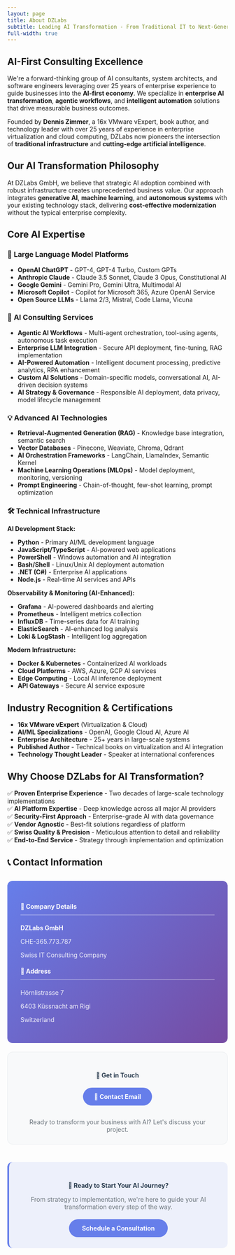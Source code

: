 ```yaml
---
layout: page
title: About DZLabs
subtitle: Leading AI Transformation - From Traditional IT to Next-Generation Intelligent Solutions
full-width: true
---
```


## AI-First Consulting Excellence

We're a forward-thinking group of AI consultants, system architects, and software engineers leveraging over 25 years of enterprise experience to guide businesses into the **AI-first economy**. We specialize in **enterprise AI transformation**, **agentic workflows**, and **intelligent automation** solutions that drive measurable business outcomes.

Founded by **Dennis Zimmer**, a 16x VMware vExpert, book author, and technology leader with over 25 years of experience in enterprise virtualization and cloud computing, DZLabs now pioneers the intersection of **traditional infrastructure** and **cutting-edge artificial intelligence**.

## Our AI Transformation Philosophy

At DZLabs GmbH, we believe that strategic AI adoption combined with robust infrastructure creates unprecedented business value. Our approach integrates **generative AI**, **machine learning**, and **autonomous systems** with your existing technology stack, delivering **cost-effective modernization** without the typical enterprise complexity.

## Core AI Expertise

### 🤖 **Large Language Model Platforms**
* **OpenAI ChatGPT** - GPT-4, GPT-4 Turbo, Custom GPTs
* **Anthropic Claude** - Claude 3.5 Sonnet, Claude 3 Opus, Constitutional AI
* **Google Gemini** - Gemini Pro, Gemini Ultra, Multimodal AI
* **Microsoft Copilot** - Copilot for Microsoft 365, Azure OpenAI Service
* **Open Source LLMs** - Llama 2/3, Mistral, Code Llama, Vicuna

### 🧠 **AI Consulting Services**
* **Agentic AI Workflows** - Multi-agent orchestration, tool-using agents, autonomous task execution
* **Enterprise LLM Integration** - Secure API deployment, fine-tuning, RAG implementation
* **AI-Powered Automation** - Intelligent document processing, predictive analytics, RPA enhancement
* **Custom AI Solutions** - Domain-specific models, conversational AI, AI-driven decision systems
* **AI Strategy & Governance** - Responsible AI deployment, data privacy, model lifecycle management

### 💡 **Advanced AI Technologies**
* **Retrieval-Augmented Generation (RAG)** - Knowledge base integration, semantic search
* **Vector Databases** - Pinecone, Weaviate, Chroma, Qdrant
* **AI Orchestration Frameworks** - LangChain, LlamaIndex, Semantic Kernel
* **Machine Learning Operations (MLOps)** - Model deployment, monitoring, versioning
* **Prompt Engineering** - Chain-of-thought, few-shot learning, prompt optimization

### 🛠 **Technical Infrastructure**

**AI Development Stack:**
* **Python** - Primary AI/ML development language
* **JavaScript/TypeScript** - AI-powered web applications
* **PowerShell** - Windows automation and AI integration  
* **Bash/Shell** - Linux/Unix AI deployment automation
* **.NET (C#)** - Enterprise AI applications
* **Node.js** - Real-time AI services and APIs

**Observability & Monitoring (AI-Enhanced):**
* **Grafana** - AI-powered dashboards and alerting
* **Prometheus** - Intelligent metrics collection
* **InfluxDB** - Time-series data for AI training
* **ElasticSearch** - AI-enhanced log analysis
* **Loki & LogStash** - Intelligent log aggregation

**Modern Infrastructure:**
* **Docker & Kubernetes** - Containerized AI workloads
* **Cloud Platforms** - AWS, Azure, GCP AI services
* **Edge Computing** - Local AI inference deployment
* **API Gateways** - Secure AI service exposure

## Industry Recognition & Certifications

* **16x VMware vExpert** (Virtualization & Cloud)
* **AI/ML Specializations** - OpenAI, Google Cloud AI, Azure AI
* **Enterprise Architecture** - 25+ years in large-scale systems
* **Published Author** - Technical books on virtualization and AI integration
* **Technology Thought Leader** - Speaker at international conferences

## Why Choose DZLabs for AI Transformation?

✅ **Proven Enterprise Experience** - Two decades of large-scale technology implementations  
✅ **AI Platform Expertise** - Deep knowledge across all major AI providers  
✅ **Security-First Approach** - Enterprise-grade AI with data governance  
✅ **Vendor Agnostic** - Best-fit solutions regardless of platform  
✅ **Swiss Quality & Precision** - Meticulous attention to detail and reliability  
✅ **End-to-End Service** - Strategy through implementation and optimization

## 📞 Contact Information

<div class="row" style="margin-top: 30px;">
  <div class="col-md-8">
    <div style="background: linear-gradient(135deg, #667eea 0%, #764ba2 100%); color: white; padding: 30px; border-radius: 12px; margin-bottom: 20px;">
      <div class="row">
        <div class="col-md-6">
          <h4 style="color: white; margin-bottom: 20px; border-bottom: 2px solid rgba(255,255,255,0.3); padding-bottom: 10px;">🏢 Company Details</h4>
          <p style="margin-bottom: 8px;"><strong>DZLabs GmbH</strong></p>
          <p style="margin-bottom: 8px; opacity: 0.9;">CHE-365.773.787</p>
          <p style="margin-bottom: 15px; opacity: 0.9;">Swiss IT Consulting Company</p>
        </div>
        <div class="col-md-6">
          <h4 style="color: white; margin-bottom: 20px; border-bottom: 2px solid rgba(255,255,255,0.3); padding-bottom: 10px;">📍 Address</h4>
          <p style="margin-bottom: 8px; opacity: 0.9;">Hörnlistrasse 7</p>
          <p style="margin-bottom: 8px; opacity: 0.9;">6403 Küssnacht am Rigi</p>
          <p style="margin-bottom: 15px; opacity: 0.9;">Switzerland</p>
        </div>
      </div>
    </div>
  </div>
  <div class="col-md-4">
    <div style="background: #f8f9fa; padding: 25px; border-radius: 12px; border: 1px solid #e9ecef;">
      <h4 style="color: #2c3e50; margin-bottom: 20px; text-align: center;">💬 Get in Touch</h4>
      <div style="text-align: center;">
        <a href="#" onclick="location.href='mailto:'+atob('ZGVubmlz')+atob('QA==')+atob('ZHpsYWJzLmNo'); return false;" style="display: inline-block; background: #667eea; color: white; padding: 12px 25px; border-radius: 25px; text-decoration: none; margin-bottom: 15px; font-weight: bold; transition: all 0.3s ease;">
          📧 <span id="email-display">Contact Email</span>
        </a>
        <script>
          document.getElementById('email-display').textContent = atob('ZGVubmlz') + atob('QA==') + atob('ZHpsYWJzLmNo');
        </script>
        <p style="color: #6c757d; font-size: 14px; margin-bottom: 0;">Ready to transform your business with AI? Let's discuss your project.</p>
      </div>
    </div>
  </div>
</div>

<div style="text-align: center; margin: 40px 0; padding: 25px; background: rgba(102, 126, 234, 0.1); border-radius: 12px; border-left: 4px solid #667eea;">
  <h4 style="color: #2c3e50; margin-bottom: 15px;">🚀 Ready to Start Your AI Journey?</h4>
  <p style="color: #6c757d; margin-bottom: 20px;">From strategy to implementation, we're here to guide your AI transformation every step of the way.</p>
  <a href="#" onclick="location.href='mailto:'+atob('ZGVubmlz')+atob('QA==')+atob('ZHpsYWJzLmNo')+'?subject=AI Consultation Request'; return false;" style="background: #667eea; color: white; padding: 12px 30px; border-radius: 25px; text-decoration: none; font-weight: bold; display: inline-block; transition: all 0.3s ease;">Schedule a Consultation</a>
</div>
